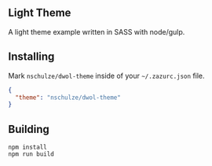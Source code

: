 ## Light Theme

A light theme example written in SASS with node/gulp.

## Installing

Mark `nschulze/dwol-theme` inside of your `~/.zazurc.json` file.

~~~ json
{
  "theme": "nschulze/dwol-theme"
}
~~~

## Building

~~~
npm install
npm run build
~~~
